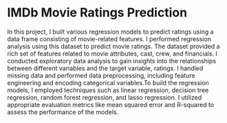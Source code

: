 # IMDb Movie Ratings Prediction
In this project, I built various regression models to predict ratings using a data frame consisting of movie-related features. I performed regression analysis using this dataset to predict movie ratings. The dataset provided a rich set of features related to movie attributes, cast, crew, and financials. I conducted exploratory data analysis to gain insights into the relationships between different variables and the target variable, ratings. 
I handled missing data and performed data preprocessing, including feature engineering and encoding categorical variables.To build the regression models, I employed techniques such as linear regression, decision tree regression, random forest regression, and lasso regression. I utilized appropriate evaluation metrics like mean squared error and R-squared to assess the performance of the models. 
